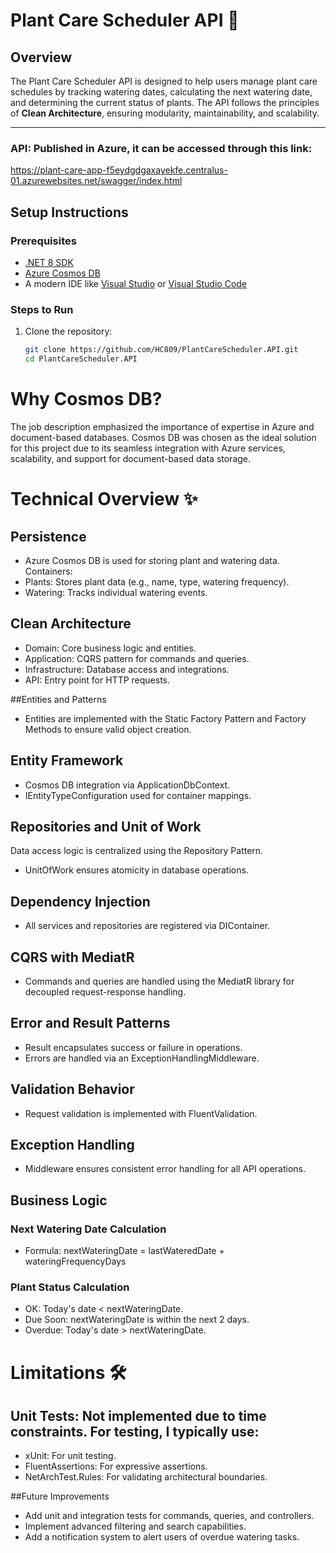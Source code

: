 # Plant Care Scheduler API 🌱

## Overview
The Plant Care Scheduler API is designed to help users manage plant care schedules by tracking watering dates, calculating the next watering date, and determining the current status of plants. The API follows the principles of **Clean Architecture**, ensuring modularity, maintainability, and scalability.

---

### API: Published in Azure, it can be accessed through this link:
https://plant-care-app-f5eydgdgaxayekfe.centralus-01.azurewebsites.net/swagger/index.html

## Setup Instructions

### Prerequisites
- [.NET 8 SDK](https://dotnet.microsoft.com/download)
- [Azure Cosmos DB](https://azure.microsoft.com/en-us/products/cosmos-db)
- A modern IDE like [Visual Studio](https://visualstudio.microsoft.com/) or [Visual Studio Code](https://code.visualstudio.com/)

### Steps to Run
1. Clone the repository:
   ```bash
   git clone https://github.com/HC809/PlantCareScheduler.API.git
   cd PlantCareScheduler.API

# Why Cosmos DB?
The job description emphasized the importance of expertise in Azure and document-based databases. Cosmos DB was chosen as the ideal solution for this project due to its seamless integration with Azure services, scalability, and support for document-based data storage.


# Technical Overview ✨

## Persistence
* Azure Cosmos DB is used for storing plant and watering data.
Containers:
* Plants: Stores plant data (e.g., name, type, watering frequency).
* Watering: Tracks individual watering events.

## Clean Architecture
* Domain: Core business logic and entities.
* Application: CQRS pattern for commands and queries.
* Infrastructure: Database access and integrations.
* API: Entry point for HTTP requests.

##Entities and Patterns
* Entities are implemented with the Static Factory Pattern and Factory Methods to ensure valid object creation.

## Entity Framework
* Cosmos DB integration via ApplicationDbContext.
* IEntityTypeConfiguration used for container mappings.

## Repositories and Unit of Work
Data access logic is centralized using the Repository Pattern.
* UnitOfWork ensures atomicity in database operations.

## Dependency Injection
* All services and repositories are registered via DIContainer.

## CQRS with MediatR
* Commands and queries are handled using the MediatR library for decoupled request-response handling.

## Error and Result Patterns
* Result<T> encapsulates success or failure in operations.
* Errors are handled via an ExceptionHandlingMiddleware.

## Validation Behavior
* Request validation is implemented with FluentValidation.

## Exception Handling
* Middleware ensures consistent error handling for all API operations.

## Business Logic
### Next Watering Date Calculation
* Formula: nextWateringDate = lastWateredDate + wateringFrequencyDays

### Plant Status Calculation
* OK: Today's date < nextWateringDate.
* Due Soon: nextWateringDate is within the next 2 days.
* Overdue: Today's date > nextWateringDate.

# Limitations 🛠️
## Unit Tests: Not implemented due to time constraints. For testing, I typically use:
* xUnit: For unit testing.
* FluentAssertions: For expressive assertions.
* NetArchTest.Rules: For validating architectural boundaries.

##Future Improvements
* Add unit and integration tests for commands, queries, and controllers.
* Implement advanced filtering and search capabilities.
* Add a notification system to alert users of overdue watering tasks.
